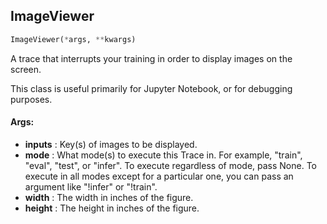 ## ImageViewer
```python
ImageViewer(*args, **kwargs)
```
A trace that interrupts your training in order to display images on the screen.

This class is useful primarily for Jupyter Notebook, or for debugging purposes.


#### Args:

* **inputs** :  Key(s) of images to be displayed.
* **mode** :  What mode(s) to execute this Trace in. For example, "train", "eval", "test", or "infer". To execute        regardless of mode, pass None. To execute in all modes except for a particular one, you can pass an argument        like "!infer" or "!train".
* **width** :  The width in inches of the figure.
* **height** :  The height in inches of the figure.